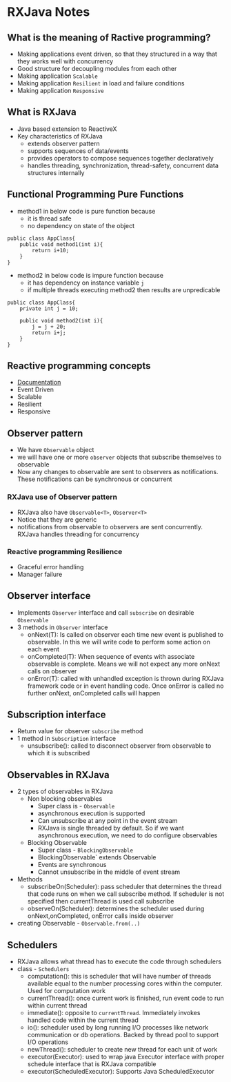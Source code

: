 # RXJava Notes

## What is the meaning of Ractive programming?
* Making applications event driven, so that they structured in a way that they works well with concurrency
* Good structure for decoupling modules from each other
* Making application `Scalable`
* Making application `Resilient` in load and failure conditions
* Making application `Responsive`

## What is RXJava
* Java based extension to ReactiveX
* Key characteristics of RXJava
	* extends observer pattern
	* supports sequences of data/events
	* provides operators to compose sequences together declaratively
	* handles threading, synchronization, thread-safety, concurrent data structures internally

## Functional Programming Pure Functions
* method1 in below code is pure function because
	* it is thread safe
	* no dependency on state of the object
```
public class AppClass{
	public void method1(int i){
		return i+10;
	}
}
```
* method2 in below code is impure function because
	* it has dependency on instance variable `j`
	* if multiple threads executing method2 then results are unpredicable
```
public class AppClass{
	private int j = 10;
	
	public void method2(int i){
		j = j + 20;
		return i+j;
	}
}
```

## Reactive programming concepts
* [Documentation](https://www.reactivemanifesto.org/)
* Event Driven
* Scalable
* Resilient
* Responsive

## Observer pattern
* We have `Observable` object
* we will have one or more `observer` objects that subscribe themselves to observable
* Now any changes to observable are sent to observers as notifications. These notifications can be synchronous or concurrent

### RXJava use of Observer pattern
* RXJava also have `Observable<T>`, `Observer<T>`
* Notice that they are generic
* notifications from observable to observers are sent concurrently. RXJava handles threading for concurrency

### Reactive programming Resilience
* Graceful error handling
* Manager failure

## Observer interface
* Implements `Observer` interface and call `subscribe` on desirable `Observable`
* 3 methods in `Observer` interface
	* onNext(T): Is called on observer each time new event is published to observable. In this we will write code to perform some action on each event
	* onCompleted(T): When sequence of events with associate observable is complete. Means we will not expect any more onNext calls on observer
	* onError(T): called with unhandled exception is thrown during RXJava framework code or in event handling code. Once onError is called no further onNext, onCompleted calls will happen

## Subscription interface
* Return value for observer `subscribe` method
* 1 method in `Subscription` interface
	* unsubscribe(): called to disconnect observer from observable to which it is subscribed

## Observables in RXJava
* 2 types of observables in RXJava
	* Non blocking observables
		* Super class is - `Observable`
		* asynchronous execution is supported
		* Can unsubscribe at any point in the event stream
		* RXJava is single threaded by default. So if we want asynchronous execution, we need to do configure observables
	* Blocking Observable
		* Super class - `BlockingObservable`
		* BlockingObservable` extends Observable
		* Events are synchronous
		* Cannot unsubscribe in the middle of event stream
* Methods
	* subscribeOn(Scheduler): pass scheduler that determines the thread that code runs on when we call subscribe method. If scheduler is not specified then currentThread is used call subscribe
	* observeOn(Scheduler): determines the scheduler used during onNext,onCompleted, onError calls inside observer
* creating Observable - `Observable.from(..)`
		
## Schedulers
* RXJava allows what thread has to execute the code through schedulers
* class - `Schedulers`
	* computation(): this is scheduler that will have number of threads available equal to the number processing cores within the computer. Used for computation work
	* currentThread(): once current work is finished, run event code to run within current thread
	* immediate(): opposite to `currentThread`. Immediately invokes handled code within the current thread
	* io(): scheduler used by long running I/O processes like network communication or db operations. Backed by thread pool to support I/O operations
	* newThread(): scheduler to create new thread for each unit of work
	* executor(Executor): used to wrap java Executor interface with proper schedule interface that is RXJava compatible
	* executor(ScheduledExecutor): Supports Java ScheduledExecutor
	